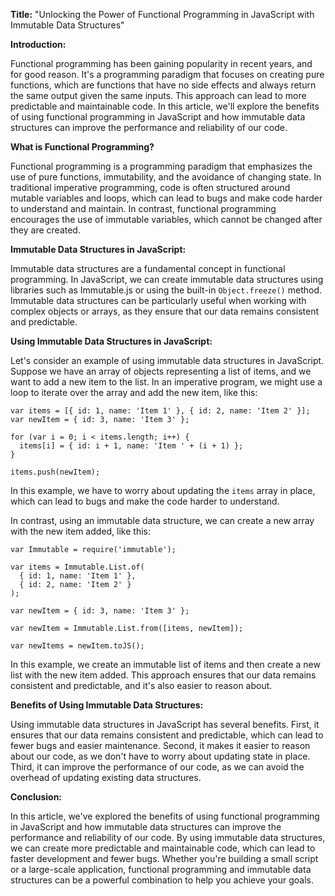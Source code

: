**Title:** "Unlocking the Power of Functional Programming in JavaScript with Immutable Data Structures"

**Introduction:**

Functional programming has been gaining popularity in recent years, and for good reason. It's a programming paradigm that focuses on creating pure functions, which are functions that have no side effects and always return the same output given the same inputs. This approach can lead to more predictable and maintainable code. In this article, we'll explore the benefits of using functional programming in JavaScript and how immutable data structures can improve the performance and reliability of our code.

**What is Functional Programming?**

Functional programming is a programming paradigm that emphasizes the use of pure functions, immutability, and the avoidance of changing state. In traditional imperative programming, code is often structured around mutable variables and loops, which can lead to bugs and make code harder to understand and maintain. In contrast, functional programming encourages the use of immutable variables, which cannot be changed after they are created.

**Immutable Data Structures in JavaScript:**

Immutable data structures are a fundamental concept in functional programming. In JavaScript, we can create immutable data structures using libraries such as Immutable.js or using the built-in `Object.freeze()` method. Immutable data structures can be particularly useful when working with complex objects or arrays, as they ensure that our data remains consistent and predictable.

**Using Immutable Data Structures in JavaScript:**

Let's consider an example of using immutable data structures in JavaScript. Suppose we have an array of objects representing a list of items, and we want to add a new item to the list. In an imperative program, we might use a loop to iterate over the array and add the new item, like this:
```
var items = [{ id: 1, name: 'Item 1' }, { id: 2, name: 'Item 2' }];
var newItem = { id: 3, name: 'Item 3' };

for (var i = 0; i < items.length; i++) {
  items[i] = { id: i + 1, name: 'Item ' + (i + 1) };
}

items.push(newItem);
```
In this example, we have to worry about updating the `items` array in place, which can lead to bugs and make the code harder to understand.

In contrast, using an immutable data structure, we can create a new array with the new item added, like this:
```
var Immutable = require('immutable');

var items = Immutable.List.of(
  { id: 1, name: 'Item 1' },
  { id: 2, name: 'Item 2' }
);

var newItem = { id: 3, name: 'Item 3' };

var newItem = Immutable.List.from([items, newItem]);

var newItems = newItem.toJS();
```
In this example, we create an immutable list of items and then create a new list with the new item added. This approach ensures that our data remains consistent and predictable, and it's also easier to reason about.

**Benefits of Using Immutable Data Structures:**

Using immutable data structures in JavaScript has several benefits. First, it ensures that our data remains consistent and predictable, which can lead to fewer bugs and easier maintenance. Second, it makes it easier to reason about our code, as we don't have to worry about updating state in place. Third, it can improve the performance of our code, as we can avoid the overhead of updating existing data structures.

**Conclusion:**

In this article, we've explored the benefits of using functional programming in JavaScript and how immutable data structures can improve the performance and reliability of our code. By using immutable data structures, we can create more predictable and maintainable code, which can lead to faster development and fewer bugs. Whether you're building a small script or a large-scale application, functional programming and immutable data structures can be a powerful combination to help you achieve your goals.